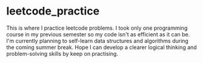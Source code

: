 # leetcode_practice
This is where I practice leetcode problems. I took only one programming course
in my previous semester so my code isn't as efficient as it can be. I'm currently
planning to self-learn data structures and algorithms during the coming summer break.
Hope I can develop a clearer logical thinking and problem-solving skills by keep on
practising.
